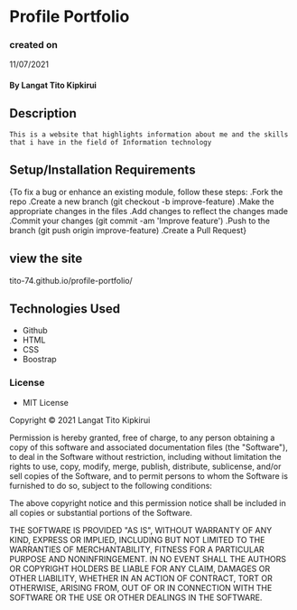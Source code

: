 # Profile Portfolio
### created on
 11/07/2021
#### By **Langat Tito Kipkirui**

## Description

    This is a website that highlights information about me and the skills that i have in the field of Information technology
 
## Setup/Installation Requirements

{To fix a bug or enhance an existing module, follow these steps: .Fork the repo .Create a new branch (git checkout -b improve-feature) .Make the appropriate changes in the files .Add changes to reflect the changes made .Commit your changes (git commit -am 'Improve feature') .Push to the branch (git push origin improve-feature) .Create a Pull Request}
## view the site 
tito-74.github.io/profile-portfolio/
## Technologies Used
* Github 
* HTML
* CSS 
* Boostrap 

### License
* MIT License

Copyright &copy; 2021 Langat Tito Kipkirui

Permission is hereby granted, free of charge, to any person obtaining a copy
of this software and associated documentation files (the "Software"), to deal
in the Software without restriction, including without limitation the rights
to use, copy, modify, merge, publish, distribute, sublicense, and/or sell
copies of the Software, and to permit persons to whom the Software is
furnished to do so, subject to the following conditions:

The above copyright notice and this permission notice shall be included in all
copies or substantial portions of the Software.

THE SOFTWARE IS PROVIDED "AS IS", WITHOUT WARRANTY OF ANY KIND, EXPRESS OR
IMPLIED, INCLUDING BUT NOT LIMITED TO THE WARRANTIES OF MERCHANTABILITY,
FITNESS FOR A PARTICULAR PURPOSE AND NONINFRINGEMENT. IN NO EVENT SHALL THE
AUTHORS OR COPYRIGHT HOLDERS BE LIABLE FOR ANY CLAIM, DAMAGES OR OTHER
LIABILITY, WHETHER IN AN ACTION OF CONTRACT, TORT OR OTHERWISE, ARISING FROM,
OUT OF OR IN CONNECTION WITH THE SOFTWARE OR THE USE OR OTHER DEALINGS IN THE
SOFTWARE. 